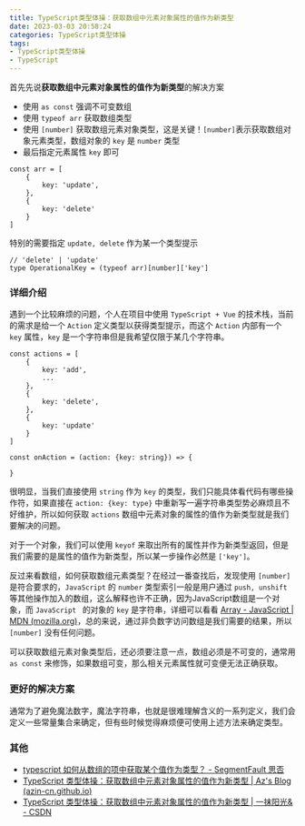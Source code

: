 ```yaml
---
title: TypeScript类型体操：获取数组中元素对象属性的值作为新类型
date: 2023-03-03 20:58:24
categories: TypeScript类型体操
tags:
- TypeScript类型体操
- TypeScript
---
```


首先先说**获取数组中元素对象属性的值作为新类型**的解决方案

- 使用 `as const` 强调不可变数组
- 使用 `typeof arr` 获取数组类型
- 使用 `[number]` 获取数组元素对象类型，这是关键！`[number]`表示获取数组对象元素类型，数组对象的 `key` 是 `number` 类型
- 最后指定元素属性 `key` 即可 

```tsx
const arr = [
    {
        key: 'update',
    },
    {
        key: 'delete'
    }
]
```

特别的需要指定 `update, delete` 作为某一个类型提示

```tsx
// 'delete' | 'update'
type OperationalKey = (typeof arr)[number]['key']

```

### 详细介绍

遇到一个比较麻烦的问题，个人在项目中使用 `TypeScript + Vue` 的技术栈，当前的需求是给一个 `Action` 定义类型以获得类型提示，而这个 `Action` 内部有一个 `key` 属性，`key` 是一个字符串但是我希望仅限于某几个字符串。

```tsx
const actions = [
    {
        key: 'add',
        ...
    },
    {
        key: 'delete',
    },
    {
        key: 'update'
    }
]

const onAction = (action: {key: string}) => {
    
}
```

很明显，当我们直接使用 `string` 作为 `key` 的类型，我们只能具体看代码有哪些操作符，如果直接在 `action: {key: type}` 中重新写一遍字符串类型势必麻烦且不好维护，所以如何获取 `actions` 数组中元素对象的属性的值作为新类型就是我们要解决的问题。

对于一个对象，我们可以使用 `keyof` 来取出所有的属性并作为新类型返回，但是我们需要的是属性的值作为新类型，所以某一步操作必然是 `['key']`。

反过来看数组，如何获取数组元素类型？在经过一番查找后，发现使用 `[number]` 是符合要求的，`JavaScript` 的 `number` 类型索引一般是用户通过 `push, unshift` 等其他操作加入的数组，这么解释也许不正确，因为JavaScript数组是一个对象，而 `JavaScript ` 的对象的 `key` 是字符串，详细可以看看  [Array - JavaScript | MDN (mozilla.org)](https://developer.mozilla.org/zh-CN/docs/Web/JavaScript/Reference/Global_Objects/Array#数组下标)，总的来说，通过非负数字访问数组是我们需要的结果，所以`[number]` 没有任何问题。

可以获取数组元素对象类型后，还必须要注意一点，数组必须是不可变的，通常用 `as const` 来修饰，如果数组可变，那么相关元素属性就可变便无法正确获取。

### 更好的解决方案

通常为了避免魔法数字，魔法字符串，也就是很难理解含义的一系列定义，我们会定义一些常量集合来确定，但有些时候觉得麻烦便可使用上述方法来确定类型。

### 其他

- [typescript 如何从数组的项中获取某个值作为类型？ - SegmentFault 思否](https://segmentfault.com/q/1010000040981136)
- [TypeScript 类型体操：获取数组中元素对象属性的值作为新类型 | Az's Blog (azin-cn.github.io)](https://azin-cn.github.io/2023/03/03/TypeScript类型体操：获取数组中元素对象属性的值作为新类型/)
- [TypeScript 类型体操：获取数组中元素对象属性的值作为新类型 | 一抹阳光& - CSDN](https://blog.csdn.net/qq_45759413/article/details/129327751)
